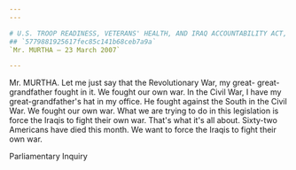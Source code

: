 ```yaml
---
---

# U.S. TROOP READINESS, VETERANS' HEALTH, AND IRAQ ACCOUNTABILITY ACT,
## `5779881925617fec85c141b68ceb7a9a`
`Mr. MURTHA — 23 March 2007`

---
```



Mr. MURTHA. Let me just say that the Revolutionary War, my great-
great-grandfather fought in it. We fought our own war. In the Civil 
War, I have my great-grandfather's hat in my office. He fought against 
the South in the Civil War. We fought our own war. What we are trying 
to do in this legislation is force the Iraqis to fight their own war. 
That's what it's all about. Sixty-two Americans have died this month. 
We want to force the Iraqis to fight their own war.














 Parliamentary Inquiry
